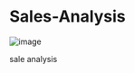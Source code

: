 # Sales-Analysis



![image](https://user-images.githubusercontent.com/116888959/206983016-45cd9be1-79fe-447c-9d3f-81244e79ba5e.png)



sale analysis 
